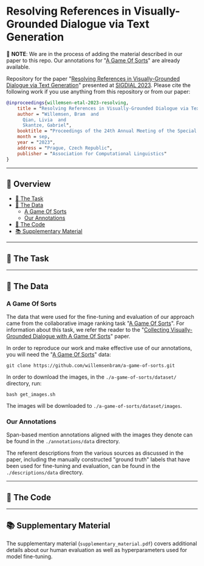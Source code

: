 # Resolving References in Visually-Grounded Dialogue via Text Generation

🚧 **NOTE**: We are in the process of adding the material described in our paper to this repo. Our annotations for "[A Game Of Sorts](https://github.com/willemsenbram/a-game-of-sorts)" are already available.

Repository for the paper "[Resolving References in Visually-Grounded Dialogue via Text Generation](https://sigdialinlg2023.github.io/static/papers/sigdial/122_Paper.pdf)" presented at [SIGDIAL 2023](https://2023.sigdial.org/). 
Please cite the following work if you use anything from this repository or from our paper:

```bibtex
@inproceedings{willemsen-etal-2023-resolving,
    title = "Resolving References in Visually-Grounded Dialogue via Text Generation",
    author = "Willemsen, Bram  and
      Qian, Livia  and
      Skantze, Gabriel",
    booktitle = "Proceedings of the 24th Annual Meeting of the Special Interest Group on Discourse and Dialogue",
    month = sep,
    year = "2023",
    address = "Prague, Czech Republic",
    publisher = "Association for Computational Linguistics"
}
```

***

## :scroll: Overview

- [:telescope: The Task](#the-task)
- [:page_facing_up: The Data](#the-data)
  - [A Game Of Sorts](#a-game-of-sorts)
  - [Our Annotations](#our-annotations)
- [:spaghetti: The Code](#the-code)
- [:books: Supplementary Material](#supplementary-material)

***

## <a name="the-task"></a> :telescope: The Task

***

## <a name="the-data"></a> :page_facing_up: The Data

### <a name="a-game-of-sorts"></a> A Game Of Sorts

The data that were used for the fine-tuning and evaluation of our approach came from the collaborative image ranking task "[A Game Of Sorts](https://github.com/willemsenbram/a-game-of-sorts)".
For information about this task, we refer the reader to the "[Collecting Visually-Grounded Dialogue with A Game Of Sorts](https://aclanthology.org/2022.lrec-1.242/)" paper.


In order to reproduce our work and make effective use of our annotations, you will need the "[A Game Of Sorts](https://github.com/willemsenbram/a-game-of-sorts)" data:

```
git clone https://github.com/willemsenbram/a-game-of-sorts.git
```


In order to download the images, in the `./a-game-of-sorts/dataset/` directory, run:
```
bash get_images.sh
```
The images will be downloaded to `./a-game-of-sorts/dataset/images`.


### <a name="our-annotations"></a> Our Annotations

Span-based mention annotations aligned with the images they denote can be found in the `./annotations/data` directory.

The referent descriptions from the various sources as discussed in the paper, including the manually constructed "ground truth" labels that have been used for fine-tuning and evaluation, can be found in the `./descriptions/data` directory.

***

## <a name="the-code"></a> :spaghetti: The Code

***

## <a name="supplementary-material"></a> :books: Supplementary Material

The supplementary material (`supplementary_material.pdf`) covers additional details about our human evaluation as well as hyperparameters used for model fine-tuning.
